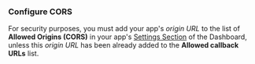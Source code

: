 ### Configure CORS

For security purposes, you must add your app's *origin URL* to the list of **Allowed Origins (CORS)** in your app's [Settings Section](${manage_url}/#/applications) of the Dashboard, unless this *origin URL* has been already added to the **Allowed callback URLs** list.
